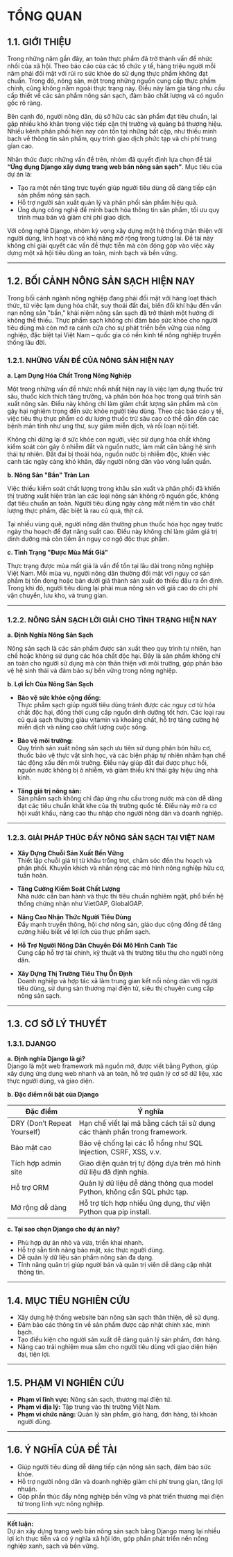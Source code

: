 # TỔNG QUAN

## 1.1. GIỚI THIỆU
Trong những năm gần đây, an toàn thực phẩm đã trở thành vấn đề nhức nhối của xã hội. Theo báo cáo của các tổ chức y tế, hàng triệu người mỗi năm phải đối mặt với rủi ro sức khỏe do sử dụng thực phẩm không đạt chuẩn. Trong đó, nông sản, một trong những nguồn cung cấp thực phẩm chính, cũng không nằm ngoài thực trạng này. Điều này làm gia tăng nhu cầu cấp thiết về các sản phẩm nông sản sạch, đảm bảo chất lượng và có nguồn gốc rõ ràng.

Bên cạnh đó, người nông dân, dù sở hữu các sản phẩm đạt tiêu chuẩn, lại gặp nhiều khó khăn trong việc tiếp cận thị trường và quảng bá thương hiệu. Nhiều kênh phân phối hiện nay còn tồn tại những bất cập, như thiếu minh bạch về thông tin sản phẩm, quy trình giao dịch phức tạp và chi phí trung gian cao.

Nhận thức được những vấn đề trên, nhóm đã quyết định lựa chọn đề tài **“Ứng dụng Django xây dựng trang web bán nông sản sạch”**. Mục tiêu của dự án là:
- Tạo ra một nền tảng trực tuyến giúp người tiêu dùng dễ dàng tiếp cận sản phẩm nông sản sạch.
- Hỗ trợ người sản xuất quản lý và phân phối sản phẩm hiệu quả.
- Ứng dụng công nghệ để minh bạch hóa thông tin sản phẩm, tối ưu quy trình mua bán và giảm chi phí giao dịch.

Với công nghệ Django, nhóm kỳ vọng xây dựng một hệ thống thân thiện với người dùng, linh hoạt và có khả năng mở rộng trong tương lai. Đề tài này không chỉ giải quyết các vấn đề thực tiễn mà còn đóng góp vào việc xây dựng một xã hội tiêu dùng an toàn, minh bạch và bền vững.

---

## 1.2. BỐI CẢNH NÔNG SẢN SẠCH HIỆN NAY

Trong bối cảnh ngành nông nghiệp đang phải đối mặt với hàng loạt thách thức, từ việc lạm dụng hóa chất, suy thoái đất đai, biến đổi khí hậu đến vấn nạn nông sản "bẩn," khái niệm nông sản sạch đã trở thành một hướng đi không thể thiếu. Thực phẩm sạch không chỉ đảm bảo sức khỏe cho người tiêu dùng mà còn mở ra cánh cửa cho sự phát triển bền vững của nông nghiệp, đặc biệt tại Việt Nam – quốc gia có nền kinh tế nông nghiệp truyền thống lâu đời.

### 1.2.1. NHỮNG VẤN ĐỀ CỦA NÔNG SẢN HIỆN NAY

**a. Lạm Dụng Hóa Chất Trong Nông Nghiệp**

Một trong những vấn đề nhức nhối nhất hiện nay là việc lạm dụng thuốc trừ sâu, thuốc kích thích tăng trưởng, và phân bón hóa học trong quá trình sản xuất nông sản. Điều này không chỉ làm giảm chất lượng sản phẩm mà còn gây hại nghiêm trọng đến sức khỏe người tiêu dùng. Theo các báo cáo y tế, việc tiêu thụ thực phẩm có dư lượng thuốc trừ sâu cao có thể dẫn đến các bệnh mãn tính như ung thư, suy giảm miễn dịch, và rối loạn nội tiết.

Không chỉ dừng lại ở sức khỏe con người, việc sử dụng hóa chất không kiểm soát còn gây ô nhiễm đất và nguồn nước, làm mất cân bằng hệ sinh thái tự nhiên. Đất đai bị thoái hóa, nguồn nước bị nhiễm độc, khiến việc canh tác ngày càng khó khăn, đẩy người nông dân vào vòng luẩn quẩn.

**b. Nông Sản "Bẩn" Tràn Lan**

Việc thiếu kiểm soát chất lượng trong khâu sản xuất và phân phối đã khiến thị trường xuất hiện tràn lan các loại nông sản không rõ nguồn gốc, không đạt tiêu chuẩn an toàn. Người tiêu dùng ngày càng mất niềm tin vào chất lượng thực phẩm, đặc biệt là rau củ quả, thịt cá.

Tại nhiều vùng quê, người nông dân thường phun thuốc hóa học ngay trước ngày thu hoạch để đạt năng suất cao. Điều này không chỉ làm giảm giá trị dinh dưỡng mà còn tiềm ẩn nguy cơ ngộ độc thực phẩm.

**c. Tình Trạng "Được Mùa Mất Giá"**

Thực trạng được mùa mất giá là vấn đề tồn tại lâu dài trong nông nghiệp Việt Nam. Mỗi mùa vụ, người nông dân thường đối mặt với nguy cơ sản phẩm bị tồn đọng hoặc bán dưới giá thành sản xuất do thiếu đầu ra ổn định. Trong khi đó, người tiêu dùng lại phải mua nông sản với giá cao do chi phí vận chuyển, lưu kho, và trung gian.

---

### 1.2.2. NÔNG SẢN SẠCH LỜI GIẢI CHO TÌNH TRẠNG HIỆN NAY

**a. Định Nghĩa Nông Sản Sạch**

Nông sản sạch là các sản phẩm được sản xuất theo quy trình tự nhiên, hạn chế hoặc không sử dụng các hóa chất độc hại. Đây là sản phẩm không chỉ an toàn cho người sử dụng mà còn thân thiện với môi trường, góp phần bảo vệ hệ sinh thái và đảm bảo sự bền vững trong nông nghiệp.

**b. Lợi Ích Của Nông Sản Sạch**

- **Bảo vệ sức khỏe cộng đồng:**  
Thực phẩm sạch giúp người tiêu dùng tránh được các nguy cơ từ hóa chất độc hại, đồng thời cung cấp nguồn dinh dưỡng tốt hơn. Các loại rau củ quả sạch thường giàu vitamin và khoáng chất, hỗ trợ tăng cường hệ miễn dịch và nâng cao chất lượng cuộc sống.

- **Bảo vệ môi trường:**  
Quy trình sản xuất nông sản sạch ưu tiên sử dụng phân bón hữu cơ, thuốc bảo vệ thực vật sinh học, và các biện pháp tự nhiên nhằm hạn chế tác động xấu đến môi trường. Điều này giúp đất đai được phục hồi, nguồn nước không bị ô nhiễm, và giảm thiểu khí thải gây hiệu ứng nhà kính.

- **Tăng giá trị nông sản:**  
Sản phẩm sạch không chỉ đáp ứng nhu cầu trong nước mà còn dễ dàng đạt các tiêu chuẩn khắt khe của thị trường quốc tế. Điều này mở ra cơ hội xuất khẩu, nâng cao thu nhập cho người nông dân và doanh nghiệp.

---

### 1.2.3. GIẢI PHÁP THÚC ĐẨY NÔNG SẢN SẠCH TẠI VIỆT NAM

- **Xây Dựng Chuỗi Sản Xuất Bền Vững**  
  Thiết lập chuỗi giá trị từ khâu trồng trọt, chăm sóc đến thu hoạch và phân phối. Khuyến khích và nhân rộng các mô hình nông nghiệp hữu cơ, tuần hoàn.

- **Tăng Cường Kiểm Soát Chất Lượng**  
  Nhà nước cần ban hành và thực thi tiêu chuẩn nghiêm ngặt, phổ biến hệ thống chứng nhận như VietGAP, GlobalGAP.

- **Nâng Cao Nhận Thức Người Tiêu Dùng**  
  Đẩy mạnh truyền thông, hội chợ nông sản, giáo dục cộng đồng để tăng cường hiểu biết về lợi ích của thực phẩm sạch.

- **Hỗ Trợ Người Nông Dân Chuyển Đổi Mô Hình Canh Tác**  
  Cung cấp hỗ trợ tài chính, kỹ thuật và thị trường tiêu thụ cho người nông dân.

- **Xây Dựng Thị Trường Tiêu Thụ Ổn Định**  
  Doanh nghiệp và hợp tác xã làm trung gian kết nối nông dân với người tiêu dùng, sử dụng sàn thương mại điện tử, siêu thị chuyên cung cấp nông sản sạch.

---

## 1.3. CƠ SỞ LÝ THUYẾT

### 1.3.1. DJANGO

**a. Định nghĩa Django là gì?**  
Django là một web framework mã nguồn mở, được viết bằng Python, giúp xây dựng ứng dụng web nhanh và an toàn, hỗ trợ quản lý cơ sở dữ liệu, xác thực người dùng, và giao diện.

**b. Đặc điểm nổi bật của Django**

| Đặc điểm              | Ý nghĩa                                                                                   |
|-----------------------|------------------------------------------------------------------------------------------|
| DRY (Don’t Repeat Yourself) | Hạn chế viết lại mã bằng cách tái sử dụng các thành phần trong framework.             |
| Bảo mật cao           | Bảo vệ chống lại các lỗ hổng như SQL Injection, CSRF, XSS, v.v.                          |
| Tích hợp admin site   | Giao diện quản trị tự động dựa trên mô hình dữ liệu đã định nghĩa.                       |
| Hỗ trợ ORM            | Quản lý dữ liệu dễ dàng thông qua model Python, không cần SQL phức tạp.                   |
| Mở rộng dễ dàng       | Hỗ trợ tích hợp nhiều ứng dụng, thư viện Python qua pip install.                         |

**c. Tại sao chọn Django cho dự án này?**  
- Phù hợp dự án nhỏ và vừa, triển khai nhanh.  
- Hỗ trợ sẵn tính năng bảo mật, xác thực người dùng.  
- Dễ quản lý dữ liệu sản phẩm nông sản đa dạng.  
- Tính năng quản trị giúp người bán và quản trị viên dễ dàng cập nhật thông tin.

---

## 1.4. MỤC TIÊU NGHIÊN CỨU

- Xây dựng hệ thống website bán nông sản sạch thân thiện, dễ sử dụng.  
- Đảm bảo các thông tin về sản phẩm được cập nhật chính xác, minh bạch.  
- Tạo điều kiện cho người sản xuất dễ dàng quản lý sản phẩm, đơn hàng.  
- Nâng cao trải nghiệm mua sắm cho người tiêu dùng với giao diện hiện đại, tiện lợi.  

---

## 1.5. PHẠM VI NGHIÊN CỨU

- **Phạm vi lĩnh vực:** Nông sản sạch, thương mại điện tử.  
- **Phạm vi địa lý:** Tập trung vào thị trường Việt Nam.  
- **Phạm vi chức năng:** Quản lý sản phẩm, giỏ hàng, đơn hàng, tài khoản người dùng.

---

## 1.6. Ý NGHĨA CỦA ĐỀ TÀI

- Giúp người tiêu dùng dễ dàng tiếp cận nông sản sạch, đảm bảo sức khỏe.  
- Hỗ trợ người nông dân và doanh nghiệp giảm chi phí trung gian, tăng lợi nhuận.  
- Góp phần thúc đẩy nông nghiệp bền vững và phát triển thương mại điện tử trong lĩnh vực nông nghiệp.

---

**Kết luận:**  
Dự án xây dựng trang web bán nông sản sạch bằng Django mang lại nhiều lợi ích thực tiễn và có ý nghĩa xã hội lớn, góp phần phát triển nền nông nghiệp xanh, sạch và bền vững.

